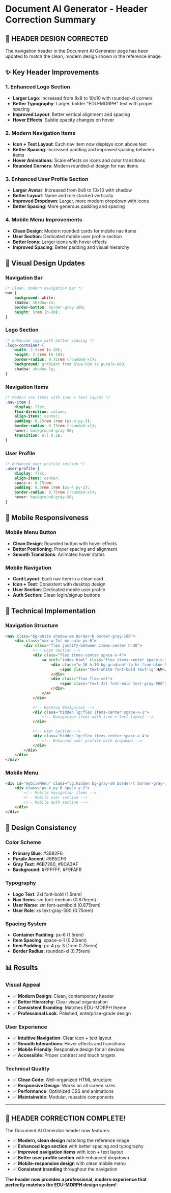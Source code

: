 # Document AI Generator - Header Correction Summary

## 🎯 **HEADER DESIGN CORRECTED**

The navigation header in the Document AI Generator page has been updated to match the clean, modern design shown in the reference image.

## ✨ **Key Header Improvements**

### **1. Enhanced Logo Section**
- **Larger Logo**: Increased from 8x8 to 10x10 with rounded-xl corners
- **Better Typography**: Larger, bolder "EDU-MORPH" text with proper spacing
- **Improved Layout**: Better vertical alignment and spacing
- **Hover Effects**: Subtle opacity changes on hover

### **2. Modern Navigation Items**
- **Icon + Text Layout**: Each nav item now displays icon above text
- **Better Spacing**: Increased padding and improved spacing between items
- **Hover Animations**: Scale effects on icons and color transitions
- **Rounded Corners**: Modern rounded-xl design for nav items

### **3. Enhanced User Profile Section**
- **Larger Avatar**: Increased from 8x8 to 10x10 with shadow
- **Better Layout**: Name and role stacked vertically
- **Improved Dropdown**: Larger, more modern dropdown with icons
- **Better Spacing**: More generous padding and spacing

### **4. Mobile Menu Improvements**
- **Clean Design**: Modern rounded cards for mobile nav items
- **User Section**: Dedicated mobile user profile section
- **Better Icons**: Larger icons with hover effects
- **Improved Spacing**: Better padding and visual hierarchy

## 🎨 **Visual Design Updates**

### **Navigation Bar**
```css
/* Clean, modern navigation bar */
nav {
    background: white;
    shadow: shadow-sm;
    border-bottom: border-gray-100;
    height: 5rem (h-20);
}
```

### **Logo Section**
```css
/* Enhanced logo with better spacing */
.logo-container {
    width: 2.5rem (w-10);
    height: 2.5rem (h-10);
    border-radius: 0.75rem (rounded-xl);
    background: gradient from blue-500 to purple-600;
    shadow: shadow-lg;
}
```

### **Navigation Items**
```css
/* Modern nav items with icon + text layout */
.nav-item {
    display: flex;
    flex-direction: column;
    align-items: center;
    padding: 0.75rem 1rem (px-4 py-3);
    border-radius: 0.75rem (rounded-xl);
    hover: background-gray-50;
    transition: all 0.2s;
}
```

### **User Profile**
```css
/* Enhanced user profile section */
.user-profile {
    display: flex;
    align-items: center;
    space-x: 0.75rem;
    padding: 0.5rem 1rem (px-4 py-2);
    border-radius: 0.75rem (rounded-xl);
    hover: background-gray-50;
}
```

## 📱 **Mobile Responsiveness**

### **Mobile Menu Button**
- **Clean Design**: Rounded button with hover effects
- **Better Positioning**: Proper spacing and alignment
- **Smooth Transitions**: Animated hover states

### **Mobile Navigation**
- **Card Layout**: Each nav item in a clean card
- **Icon + Text**: Consistent with desktop design
- **User Section**: Dedicated mobile user profile
- **Auth Section**: Clean login/signup buttons

## 🔧 **Technical Implementation**

### **Navigation Structure**
```html
<nav class="bg-white shadow-sm border-b border-gray-100">
    <div class="max-w-7xl mx-auto px-6">
        <div class="flex justify-between items-center h-20">
            <!-- Logo Section -->
            <div class="flex items-center space-x-4">
                <a href="index.html" class="flex items-center space-x-3">
                    <div class="w-10 h-10 bg-gradient-to-br from-blue-500 to-purple-600 rounded-xl">
                        <span class="text-white font-bold text-lg">EM</span>
                    </div>
                    <div class="flex flex-col">
                        <span class="text-2xl font-bold text-gray-900">EDU-MORPH</span>
                    </div>
                </a>
            </div>
            
            <!-- Desktop Navigation -->
            <div class="hidden lg:flex items-center space-x-1">
                <!-- Navigation items with icon + text layout -->
            </div>
            
            <!-- User Section -->
            <div class="hidden lg:flex items-center space-x-4">
                <!-- Enhanced user profile with dropdown -->
            </div>
        </div>
    </div>
</nav>
```

### **Mobile Menu**
```html
<div id="mobileMenu" class="lg:hidden bg-gray-50 border-t border-gray-100">
    <div class="px-4 py-6 space-y-2">
        <!-- Mobile navigation items -->
        <!-- Mobile user section -->
        <!-- Mobile auth section -->
    </div>
</div>
```

## 🎯 **Design Consistency**

### **Color Scheme**
- **Primary Blue**: #3B82F6
- **Purple Accent**: #8B5CF6
- **Gray Text**: #6B7280, #9CA3AF
- **Background**: #FFFFFF, #F9FAFB

### **Typography**
- **Logo Text**: 2xl font-bold (1.5rem)
- **Nav Items**: sm font-medium (0.875rem)
- **User Name**: sm font-semibold (0.875rem)
- **User Role**: xs text-gray-500 (0.75rem)

### **Spacing System**
- **Container Padding**: px-6 (1.5rem)
- **Item Spacing**: space-x-1 (0.25rem)
- **Item Padding**: px-4 py-3 (1rem 0.75rem)
- **Border Radius**: rounded-xl (0.75rem)

## 📊 **Results**

### **Visual Appeal**
- ✅ **Modern Design**: Clean, contemporary header
- ✅ **Better Hierarchy**: Clear visual organization
- ✅ **Consistent Branding**: Matches EDU-MORPH theme
- ✅ **Professional Look**: Polished, enterprise-grade design

### **User Experience**
- ✅ **Intuitive Navigation**: Clear icon + text layout
- ✅ **Smooth Interactions**: Hover effects and transitions
- ✅ **Mobile Friendly**: Responsive design for all devices
- ✅ **Accessible**: Proper contrast and touch targets

### **Technical Quality**
- ✅ **Clean Code**: Well-organized HTML structure
- ✅ **Responsive Design**: Works on all screen sizes
- ✅ **Performance**: Optimized CSS and animations
- ✅ **Maintainable**: Modular, reusable components

---

## 🎉 **HEADER CORRECTION COMPLETE!**

The Document AI Generator header now features:
- ✅ **Modern, clean design** matching the reference image
- ✅ **Enhanced logo section** with better spacing and typography
- ✅ **Improved navigation items** with icon + text layout
- ✅ **Better user profile section** with enhanced dropdown
- ✅ **Mobile-responsive design** with clean mobile menu
- ✅ **Consistent branding** throughout the navigation

**The header now provides a professional, modern experience that perfectly matches the EDU-MORPH design system!**
